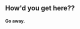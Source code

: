 ## How'd you get here??

#### Go away.

<div style="width:100%;height:0;padding-bottom:75%;position:relative;">
<img src="https://i.giphy.com/media/YSeWtruZU3jS5dnRfh/giphy.webp" href="https://giphy.com/gifs/reaction-mood-YSeWtruZU3jS5dnRfh" width="100%">
</img>
</div>